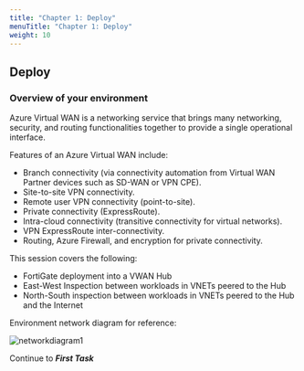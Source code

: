 ```yaml
---
title: "Chapter 1: Deploy"
menuTitle: "Chapter 1: Deploy"
weight: 10
---
```


## Deploy

### Overview of your environment

Azure Virtual WAN is a networking service that brings many networking, security, and routing functionalities together to provide a single operational interface.

Features of an Azure Virtual WAN include:

- Branch connectivity (via connectivity automation from Virtual WAN Partner devices such as SD-WAN or VPN CPE).
- Site-to-site VPN connectivity.
- Remote user VPN connectivity (point-to-site).
- Private connectivity (ExpressRoute).
- Intra-cloud connectivity (transitive connectivity for virtual networks).
- VPN ExpressRoute inter-connectivity.
- Routing, Azure Firewall, and encryption for private connectivity.

This session covers the following:

- FortiGate deployment into a VWAN Hub
- East-West Inspection between workloads in VNETs peered to the Hub
- North-South inspection between workloads in VNETs peered to the Hub and the Internet

<!--Additionally, if desired and time permits:

- Hub to Hub Connectivity - If there is more than 1.5 hours left in the session ask the instructors to deploy the resources required for this task.-->

Environment network diagram for reference:

![networkdiagram1](./images/networkdiagram.png)

Continue to ***First Task***
